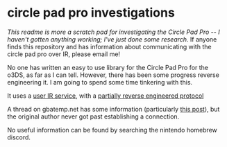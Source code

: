 # circle pad pro investigations

*This readme is more a scratch pad for investigating the Circle Pad Pro -- I
haven't gotten anything working; I've just done some research.*  If anyone finds
this repository and has information about communicating with the circle pad pro
over IR, please email me!

No one has written an easy to use library for the Circle Pad Pro for the o3DS,
as far as I can tell.  However, there has been some progress reverse engineering
it.  I am going to spend some time tinkering with this.

It uses a [user IR
service](https://www.3dbrew.org/wiki/IR_Services#IR_Service_.22ir:USER.22), with
a [partially reverse engineered
protocol](https://www.3dbrew.org/wiki/Circle_Pad_Pro)

A thread on gbatemp.net has some information (particularly [this
post](https://gbatemp.net/threads/infra-red-resource-thread.399336/page-10#post-6068141)),
but the original author never got past establishing a connection.

No useful information can be found by searching the nintendo homebrew discord.

